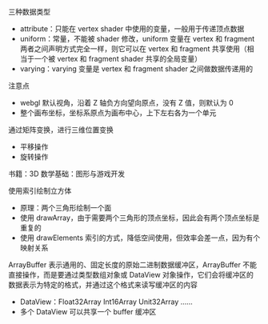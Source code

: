 三种数据类型
* attribute：只能在 vertex shader 中使用的变量，一般用于传递顶点数据
* uniform：常量，不能被 shader 修改，uniform 变量在 vertex 和 fragment 两者之间声明方式完全一样，则它可以在 vertex 和 fragment 共享使用（相当于一个被 vertex 和 fragment shader 共享的全局变量）
* varying：varying 变量是 vertex 和 fragment shader 之间做数据传递用的

注意点
* webgl 默认视角，沿着 Z 轴负方向望向原点，没有 Z 值，则默认为 0
* 整个画布坐标，坐标系原点为画布中心，上下左右各为一个单元

通过矩阵变换，进行三维位置变换
* 平移操作
* 旋转操作

书籍：3D 数学基础：图形与游戏开发

使用索引绘制立方体
* 原理：两个三角形绘制一个面
* 使用 drawArray，由于需要两个三角形的顶点坐标，因此会有两个顶点坐标是重复的
* 使用 drawElements 索引的方式，降低空间使用，但效率会差一点，因为有个映射关系

ArrayBuffer 表示通用的、固定长度的原始二进制数据缓冲区，ArrayBuffer 不能直接操作，而是要通过类型数组对象或 DataView 对象操作，它们会将缓冲区的数据表示为特定的格式，并通过这个格式来读写缓冲区的内容
* DataView：Float32Array Int16Array Unit32Array ……
* 多个 DataView 可以共享一个 buffer 缓冲区